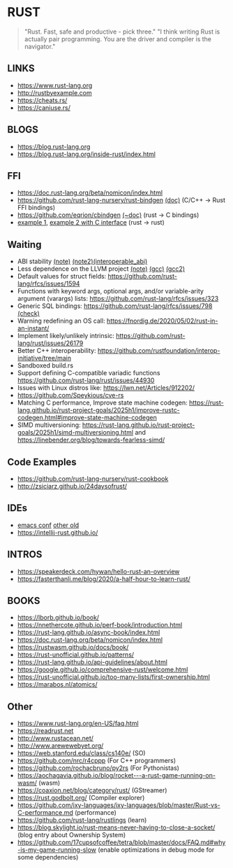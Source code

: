 RUST
====

> "Rust. Fast, safe and productive - pick three."
> "I think writing Rust is actually pair programming. You are the driver and compiler is the navigator."


LINKS
-----

* https://www.rust-lang.org
* http://rustbyexample.com
* https://cheats.rs/
* https://caniuse.rs/

BLOGS
-----

* https://blog.rust-lang.org
* https://blog.rust-lang.org/inside-rust/index.html

FFI
-----
* https://doc.rust-lang.org/beta/nomicon/index.html
* https://github.com/rust-lang-nursery/rust-bindgen [(doc)](https://rust-lang.github.io/rust-bindgen/)  (C/C++ -> Rust FFI bindings)
* https://github.com/eqrion/cbindgen [(~doc)](https://michael-f-bryan.github.io/rust-ffi-guide/) (rust -> C bindings)
* [example 1](https://github.com/Michael-F-Bryan/plugins_in_rust), [example 2 with C interface](https://github.com/kmdouglass/rust-libloading-example) (rust -> rust)

Waiting
------

* ABI stability [(note)](https://viruta.org/rust-stable-abi.html) [(note2)](https://gankra.github.io/blah/swift-abi/)[(interoperable_abi)](https://github.com/rust-lang/rust/pull/105586)
* Less dependence on the LLVM project [(note)](https://jason-williams.co.uk/a-possible-new-backend-for-rust) [(gcc)](https://rust-gcc.github.io/) [(gcc2)](https://lwn.net/Articles/871283/)
* Default values for struct fields: https://github.com/rust-lang/rfcs/issues/1594
* Functions with keyword args, optional args, and/or variable-arity argument (varargs) lists: https://github.com/rust-lang/rfcs/issues/323
* Generic SQL bindings: https://github.com/rust-lang/rfcs/issues/798 [(check)](https://github.com/launchbadge/sqlx)
* Warning redefining an OS call: https://fnordig.de/2020/05/02/rust-in-an-instant/
* Implement likely/unlikely intrinsic: https://github.com/rust-lang/rust/issues/26179
* Better C++ interoperability: https://github.com/rustfoundation/interop-initiative/tree/main
* Sandboxed build.rs
* Support defining C-compatible variadic functions https://github.com/rust-lang/rust/issues/44930
* Issues with Linux distros like: https://lwn.net/Articles/912202/
* https://github.com/Speykious/cve-rs
* Matching C performance, Improve state machine codegen: https://rust-lang.github.io/rust-project-goals/2025h1/improve-rustc-codegen.html#improve-state-machine-codegen
* SIMD multiversioning: https://rust-lang.github.io/rust-project-goals/2025h1/simd-multiversioning.html and https://linebender.org/blog/towards-fearless-simd/

Code Examples
--------
* https://github.com/rust-lang-nursery/rust-cookbook
* http://zsiciarz.github.io/24daysofrust/

IDEs
----
* [emacs conf](http://willspeak.me/2018/12/08/racing-onwards.html) [other old](https://gist.github.com/jonathandturner/f529be1ed6e25f06952f0600dcfa9a3d)
* https://intellij-rust.github.io/

INTROS
------

* https://speakerdeck.com/hywan/hello-rust-an-overview
* https://fasterthanli.me/blog/2020/a-half-hour-to-learn-rust/


BOOKS
-----

* https://lborb.github.io/book/
* https://nnethercote.github.io/perf-book/introduction.html
* https://rust-lang.github.io/async-book/index.html
* https://doc.rust-lang.org/beta/nomicon/index.html
* https://rustwasm.github.io/docs/book/
* https://rust-unofficial.github.io/patterns/
* https://rust-lang.github.io/api-guidelines/about.html
* https://google.github.io/comprehensive-rust/welcome.html
* https://rust-unofficial.github.io/too-many-lists/first-ownership.html
* https://marabos.nl/atomics/

Other
-------

* https://www.rust-lang.org/en-US/faq.html
* https://readrust.net
* http://www.rustacean.net/
* http://www.arewewebyet.org/
* https://web.stanford.edu/class/cs140e/ (SO)
* https://github.com/nrc/r4cppp (For C++ programmers)
* https://github.com/rochacbruno/py2rs (For Pythonistas)
* https://aochagavia.github.io/blog/rocket---a-rust-game-running-on-wasm/ (wasm)
* https://coaxion.net/blog/category/rust/ (GStreamer)
* https://rust.godbolt.org/ (Compiler explorer)
* https://github.com/ixy-languages/ixy-languages/blob/master/Rust-vs-C-performance.md (performance)
* https://github.com/rust-lang/rustlings (learn)
* https://blog.skylight.io/rust-means-never-having-to-close-a-socket/ (blog entry about Ownership System)
* https://github.com/17cupsofcoffee/tetra/blob/master/docs/FAQ.md#why-is-my-game-running-slow (enable optimizations in debug mode for some dependencies)
